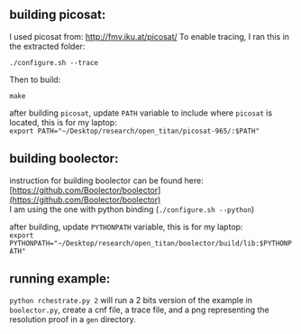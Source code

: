 ## building picosat:

I used picosat from: http://fmv.jku.at/picosat/
To enable tracing, I ran this in the extracted folder:

`./configure.sh --trace`

Then to build:

`make`

after building `picosat`, update `PATH` variable to include where `picosat` is located, this is for my laptop:  
`export PATH="~/Desktop/research/open_titan/picosat-965/:$PATH"`

## building boolector:

instruction for building boolector can be found here:  
[https://github.com/Boolector/boolector](https://github.com/Boolector/boolector)  
I am using the one with python binding (`./configure.sh --python`)

after building, update `PYTHONPATH` variable, this is for my laptop:  
`export PYTHONPATH="~/Desktop/research/open_titan/boolector/build/lib:$PYTHONPATH"`

## running example:

`python rchestrate.py 2` will run a 2 bits version of the example in `boolector.py`, create a cnf file, a trace file, and a png representing the resolution proof in a `gen` directory. 